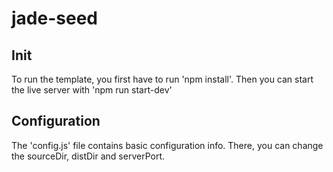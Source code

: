 # jade-seed

## Init

To run the template, you first have to run 'npm install'. Then you can start the live server with 'npm run start-dev'

## Configuration

The 'config.js' file contains basic configuration info. There, you can change the sourceDir, distDir and serverPort.
